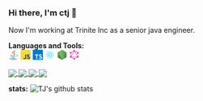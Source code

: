 ### Hi there, I'm ctj 👋

Now I'm working at Trinite Inc as a senior java engineer.

**Languages and Tools:**  
<code><img height="20" src="https://raw.githubusercontent.com/github/explore/80688e429a7d4ef2fca1e82350fe8e3517d3494d/topics/java/java.png"></code>
<code><img height="20" src="https://raw.githubusercontent.com/github/explore/80688e429a7d4ef2fca1e82350fe8e3517d3494d/topics/javascript/javascript.png"></code>
<code><img height="20" src="https://raw.githubusercontent.com/github/explore/80688e429a7d4ef2fca1e82350fe8e3517d3494d/topics/typescript/typescript.png"></code>
<code><img height="20" src="https://raw.githubusercontent.com/github/explore/80688e429a7d4ef2fca1e82350fe8e3517d3494d/topics/react/react.png"></code>
<code><img height="20" src="https://raw.githubusercontent.com/github/explore/80688e429a7d4ef2fca1e82350fe8e3517d3494d/topics/nodejs/nodejs.png"></code>
<code><img height="20" src="https://raw.githubusercontent.com/github/explore/80688e429a7d4ef2fca1e82350fe8e3517d3494d/topics/graphql/graphql.png"></code>



<a href="https://github.com/aooppo/graphql">
  <img align="center" src="https://github-readme-stats.vercel.app/api/pin/?username=aooppo&repo=graphql" />
</a>
<a href="https://github.com/aooppo/kms">
  <img align="center" src="https://github-readme-stats.vercel.app/api/pin/?username=aooppo&repo=kms" />
</a>
<a href="https://github.com/aooppo/publisher">
  <img align="center" src="https://github-readme-stats.vercel.app/api/pin/?username=aooppo&repo=publisher" />
</a>
<a href="https://github.com/aooppo/ts-axios">
  <img align="center" src="https://github-readme-stats.vercel.app/api/pin/?username=aooppo&repo=ts-axios" />
</a>

**stats:**
![TJ's github stats](https://github-readme-stats.vercel.app/api?username=aooppo&show_icons=false)
